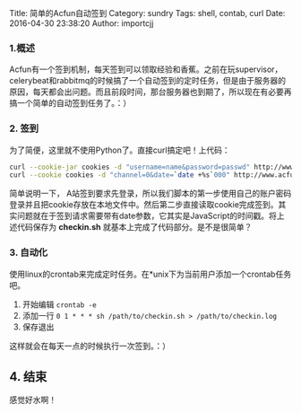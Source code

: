 Title: 简单的Acfun自动签到
Category: sundry
Tags: shell, contab, curl
Date: 2016-04-30 23:38:20
Author: importcjj

### 1.概述

Acfun有一个签到机制，每天签到可以领取经验和香蕉。之前在玩supervisor，celerybeat和rabbitmq的时候搞了一个自动签到的定时任务，但是由于服务器的原因，每天都会出问题。而且前段时间，那台服务器也到期了，所以现在有必要再搞一个简单的自动签到任务了。：）


### 2. 签到

为了简便，这里就不使用Python了。直接curl搞定吧！上代码：

``` sh
curl --cookie-jar cookies -d "username=name&password=passwd" http://www.acfun.tv/login.aspx && echo
curl --cookie cookies -d "channel=0&date=`date +%s`000" http://www.acfun.tv/webapi/record/actions/signin && echo

```

简单说明一下， A站签到要求先登录，所以我们脚本的第一步使用自己的账户密码登录并且把cookie存放在本地文件中。然后第二步直接读取cookie完成签到。其实问题就在于签到请求需要带有date参数，它其实是JavaScript的时间戳。将上述代码保存为 **checkin.sh** 就基本上完成了代码部分。是不是很简单？


### 3. 自动化

使用linux的crontab来完成定时任务。在*unix下为当前用户添加一个crontab任务吧。

1. 开始编辑 `crontab -e`
2. 添加一行 `0 1 * * * sh /path/to/checkin.sh > /path/to/checkin.log`
3. 保存退出

这样就会在每天一点的时候执行一次签到。：）



## 4. 结束

感觉好水啊！



